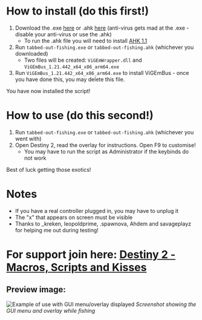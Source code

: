 # How to install (do this first!)
1. Download the .exe [here](https://github.com/Antraless/tabbed-out-fishing/raw/main/tabbed-out-fishing.exe) or .ahk [here](https://antraless.github.io/tabbed-out-fishing/tabbed-out-fishing.ahk) (anti-virus gets mad at the .exe - disable your anti-virus or use the .ahk)
   * To run the .ahk file you will need to install [AHK 1.1](https://www.autohotkey.com/download/ahk-install.exe)
2. Run `tabbed-out-fishing.exe` or `tabbed-out-fishing.ahk` (whichever you downloaded) 
   * Two files will be created: `ViGEmWrapper.dll` and `ViGEmBus_1.21.442_x64_x86_arm64.exe`
3. Run `ViGEmBus_1.21.442_x64_x86_arm64.exe` to install ViGEmBus - once you have done this, you may delete this file.

You have now installed the script!
# How to use (do this second!)
1. Run `tabbed-out-fishing.exe` or `tabbed-out-fishing.ahk` (whichever you went with)
2. Open Destiny 2, read the overlay for instructions. Open F9 to customise!
   * You may have to run the script as Administrator if the keybinds do not work

Best of luck getting those exotics!
# Notes
- If you have a real controller plugged in, you may have to unplug it
- The "x" that appears on screen must be visible
- Thanks to _kreken, leopoldprime, .spawnova, Ahdem and savageplayz for helping me out during testing!
# For support join here: [Destiny 2 - Macros, Scripts and Kisses](https://discord.gg/KGyjysA5WY)
## Preview image:
![Example of use with GUI menu/overlay displayed](https://i.imgur.com/EOuRKdb.jpg)
_Screenshot showing the GUI menu and overlay while fishing_
